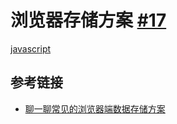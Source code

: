 # 浏览器存储方案 [#17](https://github.com/vhxubo/blog/issues/17)

[javascript](https://github.com/vhxubo/blog/issues?q=label:javascript)

## 参考链接

- [聊一聊常见的浏览器端数据存储方案](https://juejin.cn/post/6844904193694646280)